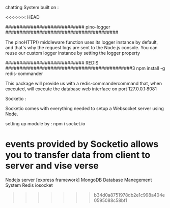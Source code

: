 chatting System built on :

<<<<<<< HEAD

############################ pino-logger ########################################

The pinoHTTP() middleware function uses its logger instance by default, and that's why the request logs are sent to the Node.js console. You can reuse our custom logger instance by setting the logger property

############################ REDIS #############################################3
npm install -g redis-commander

This package will provide us with a redis-commandercommand that, when executed, will execute the database web interface on port 127.0.0.1:8081


Socketio :

Socketio comes with everything needed to setup a Websocket server using Node.

setting up module by : npm i socket.io

events provided by Socketio allows you to transfer data from client to server and vise verse
=======
Nodejs server [express framework]
MongoDB Database Manegement System 
Redis 
iosocket 
>>>>>>> b34d0a8751978db2e1c998a404e0595088c58bf1
